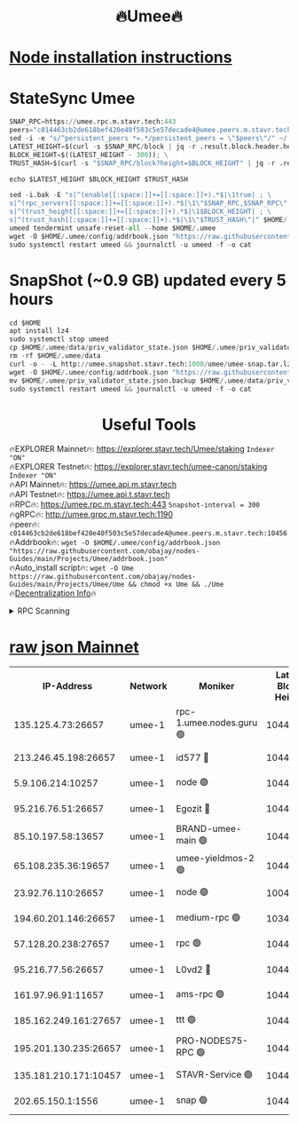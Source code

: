 <h1 align="center"> 🔥Umee🔥</h1>


[Node installation instructions](https://github.com/obajay/nodes-Guides/tree/main/Projects/Umee)
=
# StateSync Umee
```python
SNAP_RPC=https://umee.rpc.m.stavr.tech:443
peers="c014463cb2de618bef420e40f503c5e57decade4@umee.peers.m.stavr.tech:10456"
sed -i -e "s/^persistent_peers *=.*/persistent_peers = \"$peers\"/" ~/.umee/config/config.toml
LATEST_HEIGHT=$(curl -s $SNAP_RPC/block | jq -r .result.block.header.height); \
BLOCK_HEIGHT=$((LATEST_HEIGHT - 300)); \
TRUST_HASH=$(curl -s "$SNAP_RPC/block?height=$BLOCK_HEIGHT" | jq -r .result.block_id.hash)

echo $LATEST_HEIGHT $BLOCK_HEIGHT $TRUST_HASH

sed -i.bak -E "s|^(enable[[:space:]]+=[[:space:]]+).*$|\1true| ; \
s|^(rpc_servers[[:space:]]+=[[:space:]]+).*$|\1\"$SNAP_RPC,$SNAP_RPC\"| ; \
s|^(trust_height[[:space:]]+=[[:space:]]+).*$|\1$BLOCK_HEIGHT| ; \
s|^(trust_hash[[:space:]]+=[[:space:]]+).*$|\1\"$TRUST_HASH\"|" $HOME/.umee/config/config.toml
umeed tendermint unsafe-reset-all --home $HOME/.umee
wget -O $HOME/.umee/config/addrbook.json "https://raw.githubusercontent.com/obajay/nodes-Guides/main/Projects/Umee/addrbook.json"
sudo systemctl restart umeed && journalctl -u umeed -f -o cat
```
# SnapShot (~0.9 GB) updated every 5 hours
```python
cd $HOME
apt install lz4
sudo systemctl stop umeed
cp $HOME/.umee/data/priv_validator_state.json $HOME/.umee/priv_validator_state.json.backup
rm -rf $HOME/.umee/data
curl -o - -L http://umee.snapshot.stavr.tech:1000/umee/umee-snap.tar.lz4 | lz4 -c -d - | tar -x -C $HOME/.umee --strip-components 2
wget -O $HOME/.umee/config/addrbook.json "https://raw.githubusercontent.com/obajay/nodes-Guides/main/Projects/Umee/addrbook.json"
mv $HOME/.umee/priv_validator_state.json.backup $HOME/.umee/data/priv_validator_state.json
sudo systemctl restart umeed && journalctl -u umeed -f -o cat
```
 <h1 align="center"> Useful Tools</h1>

🔥EXPLORER Mainnet🔥:      https://explorer.stavr.tech/Umee/staking             `Indexer "ON"` \
🔥EXPLORER Testnet🔥:        https://explorer.stavr.tech/umee-canon/staking      `Indexer "ON"` \
🔥API Mainnet🔥:                   https://umee.api.m.stavr.tech \
🔥API Testnet🔥:                     https://umee.api.t.stavr.tech \
🔥RPC🔥:                           https://umee.rpc.m.stavr.tech:443                     `Snapshot-interval = 300` \
🔥gRPC🔥:                              http://umee.grpc.m.stavr.tech:1190 \
🔥peer🔥:                     `c014463cb2de618bef420e40f503c5e57decade4@umee.peers.m.stavr.tech:10456` \
🔥Addrbook🔥:    ```wget -O $HOME/.umee/config/addrbook.json "https://raw.githubusercontent.com/obajay/nodes-Guides/main/Projects/Umee/addrbook.json"``` \
🔥Auto_install script🔥: ```wget -O Ume https://raw.githubusercontent.com/obajay/nodes-Guides/main/Projects/Umee/Ume && chmod +x Ume && ./Ume``` \
🔥[Decentralization Info](https://github.com/obajay/StateSync-snapshots/tree/main/Projects/Umee/Decentralization)🔥

<details>
<summary>RPC Scanning</summary>

<h2 align="center"> We scan nodes in real time every 4 hours. And we provide the final result of RPC endpoints.
We cannot influence the operation of these nodes in any way. </h2>


```python
If Voting Power is higher than 0 --> then the Node is a validator of the network and may be subject to attack and be a potential threat to the chain.
```
```python
We marked such validators with a red symbol
```

</details>

[raw json Mainnet](https://rpc-check.umeem.stavr.tech/umeem/rpc-umeem-result.json)
=



<table><tr><th>IP-Address</th><th>Network</th><th>Moniker</th><th>Latest Block Height</th><th>Earliest Block Height</th><th>Catching Up</th><th>Tx Index</th><th>Voting Power</th><th>Scan Time</th></tr><tr><td>135.125.4.73:26657</td><td>umee-1</td><td>rpc-1.umee.nodes.guru 🟢</td><td>10443469</td><td>5167386</td><td>False</td><td>on</td><td>0</td><td>2024-02-04T14:46:45.737313625UTC</td></tr><tr><td>213.246.45.198:26657</td><td>umee-1</td><td>id577 🔴</td><td>10443455</td><td>7100001</td><td>False</td><td>on</td><td>35104872</td><td>2024-02-04T14:45:26.052791561UTC</td></tr><tr><td>5.9.106.214:10257</td><td>umee-1</td><td>node 🟢</td><td>10443465</td><td>7942001</td><td>False</td><td>on</td><td>0</td><td>2024-02-04T14:46:22.145318070UTC</td></tr><tr><td>95.216.76.51:26657</td><td>umee-1</td><td>Egozit 🔴</td><td>10443469</td><td>8262001</td><td>False</td><td>off</td><td>38426899</td><td>2024-02-04T14:46:45.360651960UTC</td></tr><tr><td>85.10.197.58:13657</td><td>umee-1</td><td>BRAND-umee-main 🟢</td><td>10443458</td><td>8427832</td><td>False</td><td>on</td><td>0</td><td>2024-02-04T14:45:43.325194691UTC</td></tr><tr><td>65.108.235.36:19657</td><td>umee-1</td><td>umee-yieldmos-2 🟢</td><td>10443448</td><td>9575548</td><td>False</td><td>on</td><td>0</td><td>2024-02-04T14:44:44.671386381UTC</td></tr><tr><td>23.92.76.110:26657</td><td>umee-1</td><td>node 🟢</td><td>10046600</td><td>9953901</td><td>False</td><td>on</td><td>0</td><td>2024-02-04T14:47:28.696648117UTC</td></tr><tr><td>194.60.201.146:26657</td><td>umee-1</td><td>medium-rpc 🟢</td><td>10348537</td><td>9984137</td><td>False</td><td>on</td><td>0</td><td>2024-02-04T14:45:32.733536605UTC</td></tr><tr><td>57.128.20.238:27657</td><td>umee-1</td><td>rpc 🟢</td><td>10443466</td><td>10337379</td><td>False</td><td>on</td><td>0</td><td>2024-02-04T14:46:30.605716330UTC</td></tr><tr><td>95.216.77.56:26657</td><td>umee-1</td><td>L0vd2 🔴</td><td>10443472</td><td>10343472</td><td>False</td><td>off</td><td>37541578</td><td>2024-02-04T14:47:04.964284573UTC</td></tr><tr><td>161.97.96.91:11657</td><td>umee-1</td><td>ams-rpc 🟢</td><td>10443472</td><td>10352001</td><td>False</td><td>on</td><td>0</td><td>2024-02-04T14:47:07.406010006UTC</td></tr><tr><td>185.162.249.161:27657</td><td>umee-1</td><td>ttt 🟢</td><td>10443463</td><td>10381617</td><td>False</td><td>on</td><td>0</td><td>2024-02-04T14:46:10.240770246UTC</td></tr><tr><td>195.201.130.235:26657</td><td>umee-1</td><td>PRO-NODES75-RPC 🟢</td><td>10443464</td><td>10396343</td><td>False</td><td>on</td><td>0</td><td>2024-02-04T14:46:18.841953488UTC</td></tr><tr><td>135.181.210.171:10457</td><td>umee-1</td><td>STAVR-Service 🟢</td><td>10443470</td><td>10441001</td><td>False</td><td>on</td><td>0</td><td>2024-02-04T14:46:54.329480924UTC</td></tr><tr><td>202.65.150.1:1556</td><td>umee-1</td><td>snap 🟢</td><td>10443464</td><td>10441753</td><td>False</td><td>on</td><td>0</td><td>2024-02-04T14:46:19.735511604UTC</td></tr></table>
